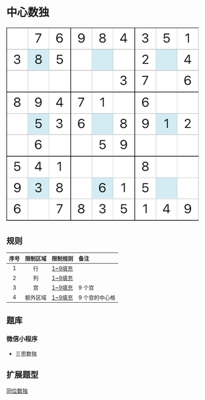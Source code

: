 # 中心数独

![题](../../../../../images/sudoku/中心数独.jpeg)

## 规则

| 序号  | 限制区域 | 限制规则    | 备注       |
|:---:|:----:|:--------|:---------|
|  1  |  行   | [1~9填充] |          |
|  2  |  列   | [1~9填充] |          |
|  3  |  宫   | [1~9填充] | 9 个宫     |
|  4  | 额外区域 | [1~9填充] | 9 个宫的中心格 |

## 题库

### 微信小程序

- 三思数独

## 扩展题型

[同位数独](同位数独.md)

[1~9填充]: ../../../../../rules.md#1to9填充
